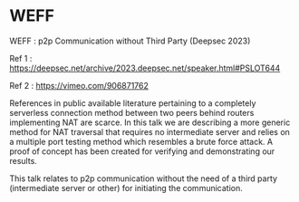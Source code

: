 # WEFF
WEFF : p2p Communication without Third Party (Deepsec 2023)

Ref 1 : https://deepsec.net/archive/2023.deepsec.net/speaker.html#PSLOT644

Ref 2 : https://vimeo.com/906871762

References in public available literature pertaining to a completely serverless connection method between two peers behind routers implementing NAT are scarce. In this talk we are describing a more generic method for NAT traversal that requires no intermediate server and relies on a multiple port testing method which resembles a brute force attack. A proof of concept has been created for verifying and demonstrating our results.

This talk relates to p2p communication without the need of a third party (intermediate server or other) for initiating the communication.
